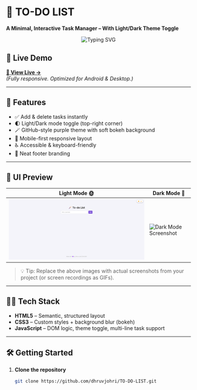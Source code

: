 

# 📝 TO-DO LIST  
**A Minimal, Interactive Task Manager – With Light/Dark Theme Toggle**

<p align="center">
  <img src="https://readme-typing-svg.herokuapp.com?font=Fira+Code&size=24&pause=1000&color=7A1EA1&center=true&vCenter=true&width=435&lines=Plan+it+✓+Do+it+✓+Done!+🟣" alt="Typing SVG" />
</p>

## 🚀 Live Demo  
**[🔗 View Live →](https://dhruvjohri.github.io/TO-DO-LIST/)**  
*(Fully responsive. Optimized for Android & Desktop.)*

---

## 🎨 Features

- ✅ Add & delete tasks instantly  
- 🌓 Light/Dark mode toggle (top-right corner)  
- 🪄 GitHub-style purple theme with soft bokeh background  
- 📱 Mobile-first responsive layout  
- ♿ Accessible & keyboard-friendly  
- 👣 Neat footer branding

---

## 📸 UI Preview

| Light Mode 🌞 | Dark Mode 🌚 |
|--------------|--------------|
| ![Light Mode Screenshot](https://github.com/DhruvJohri/TO-DO-LIST/blob/main/To%20Do%20light.png) | ![Dark Mode Screenshot](./screenshots/dark-mode.png) |

> 💡 Tip: Replace the above images with actual screenshots from your project (or screen recordings as GIFs).

---

## 🧑‍💻 Tech Stack

- **HTML5** – Semantic, structured layout  
- **CSS3** – Custom styles + background blur (bokeh)  
- **JavaScript** – DOM logic, theme toggle, multi-line task support  

---

## 🛠️ Getting Started

1. **Clone the repository**  
   ```bash
   git clone https://github.com/dhruvjohri/TO-DO-LIST.git
